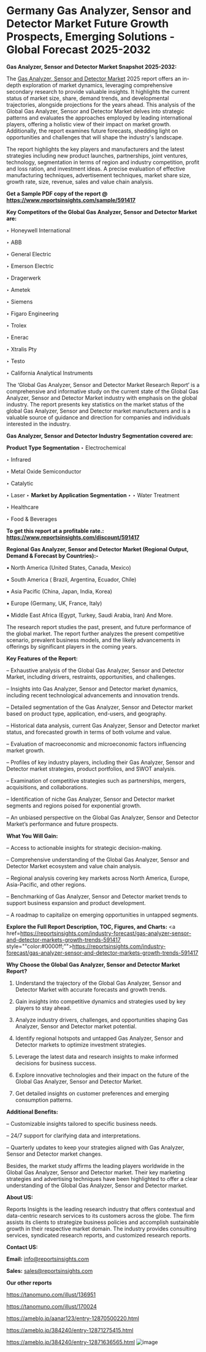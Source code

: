 # Germany Gas Analyzer, Sensor and Detector Market Future Growth Prospects, Emerging Solutions - Global Forecast 2025-2032

<strong>Gas Analyzer, Sensor and Detector Market Snapshot 2025-2032:</strong>

The <a href=https://www.reportsinsights.com/sample/591417>Gas Analyzer, Sensor and Detector Market</a> 2025 report offers an in-depth exploration of market dynamics, leveraging comprehensive secondary research to provide valuable insights. It highlights the current status of market size, share, demand trends, and developmental trajectories, alongside projections for the years ahead. This analysis of the Global Gas Analyzer, Sensor and Detector Market delves into strategic patterns and evaluates the approaches employed by leading international players, offering a holistic view of their impact on market growth. Additionally, the report examines future forecasts, shedding light on opportunities and challenges that will shape the industry's landscape.

The report highlights the key players and manufacturers and the latest strategies including new product launches, partnerships, joint ventures, technology, segmentation in terms of region and industry competition, profit and loss ration, and investment ideas. A precise evaluation of effective manufacturing techniques, advertisement techniques, market share size, growth rate, size, revenue, sales and value chain analysis.

<strong>Get a Sample PDF copy of the report @ <a href=https://www.reportsinsights.com/sample/591417 style=color:#0000ff;>https://www.reportsinsights.com/sample/591417</a></strong>

<strong>Key Competitors of the Global Gas Analyzer, Sensor and Detector Market are:</strong>

‣ Honeywell International

‣ ABB

‣ General Electric

‣ Emerson Electric

‣ Dragerwerk

‣ Ametek

‣ Siemens

‣ Figaro Engineering

‣ Trolex

‣ Enerac

‣ Xtralis Pty

‣ Testo

‣ California Analytical Instruments

The ‘Global Gas Analyzer, Sensor and Detector Market Research Report’ is a comprehensive and informative study on the current state of the Global Gas Analyzer, Sensor and Detector Market industry with emphasis on the global industry. The report presents key statistics on the market status of the global Gas Analyzer, Sensor and Detector market manufacturers and is a valuable source of guidance and direction for companies and individuals interested in the industry.

<strong>Gas Analyzer, Sensor and Detector Industry Segmentation covered are:</strong>

<strong>Product Type Segmentation</strong>
‣
Electrochemical

‣ Infrared

‣ Metal Oxide Semiconductor

‣ Catalytic

‣ Laser
‣ 
<strong>Market by Application Segmentation</strong>
‣
‣  Water Treatment

‣ Healthcare

‣ Food & Beverages

<strong>To get this report at a profitable rate.: <a href=https://www.reportsinsights.com/discount/591417 style=color:#0000ff;>https://www.reportsinsights.com/discount/591417</a></strong>

<strong>Regional Gas Analyzer, Sensor and Detector Market (Regional Output, Demand &amp; Forecast by Countries):-</strong>

• North America (United States, Canada, Mexico)

• South America ( Brazil, Argentina, Ecuador, Chile)

• Asia Pacific (China, Japan, India, Korea)

• Europe (Germany, UK, France, Italy)

• Middle East Africa (Egypt, Turkey, Saudi Arabia, Iran) And More.

The research report studies the past, present, and future performance of the global market. The report further analyzes the present competitive scenario, prevalent business models, and the likely advancements in offerings by significant players in the coming years.

<strong>Key Features of the Report:</strong>

– Exhaustive analysis of the Global Gas Analyzer, Sensor and Detector Market, including drivers, restraints, opportunities, and challenges.

– Insights into Gas Analyzer, Sensor and Detector market dynamics, including recent technological advancements and innovation trends.

– Detailed segmentation of the Gas Analyzer, Sensor and Detector market based on product type, application, end-users, and geography.

– Historical data analysis, current Gas Analyzer, Sensor and Detector market status, and forecasted growth in terms of both volume and value.

– Evaluation of macroeconomic and microeconomic factors influencing market growth.

– Profiles of key industry players, including their Gas Analyzer, Sensor and Detector market strategies, product portfolios, and SWOT analysis.

– Examination of competitive strategies such as partnerships, mergers, acquisitions, and collaborations.

– Identification of niche Gas Analyzer, Sensor and Detector market segments and regions poised for exponential growth.

– An unbiased perspective on the Global Gas Analyzer, Sensor and Detector Market’s performance and future prospects.

<strong>What You Will Gain:</strong>

– Access to actionable insights for strategic decision-making.

– Comprehensive understanding of the Global Gas Analyzer, Sensor and Detector Market ecosystem and value chain analysis.

– Regional analysis covering key markets across North America, Europe, Asia-Pacific, and other regions.

– Benchmarking of Gas Analyzer, Sensor and Detector market trends to support business expansion and product development.

– A roadmap to capitalize on emerging opportunities in untapped segments.

<strong>Explore the Full Report Description, TOC, Figures, and Charts:</strong>
<a href=https://reportsinsights.com/industry-forecast/gas-analyzer-sensor-and-detector-markets-growth-trends-591417 style=""color:#0000ff;"">https://reportsinsights.com/industry-forecast/gas-analyzer-sensor-and-detector-markets-growth-trends-591417</a>

<strong>Why Choose the Global Gas Analyzer, Sensor and Detector Market Report?</strong>

1. Understand the trajectory of the Global Gas Analyzer, Sensor and Detector Market with accurate forecasts and growth trends.

2. Gain insights into competitive dynamics and strategies used by key players to stay ahead.

3. Analyze industry drivers, challenges, and opportunities shaping Gas Analyzer, Sensor and Detector market potential.

4. Identify regional hotspots and untapped Gas Analyzer, Sensor and Detector markets to optimize investment strategies.

5. Leverage the latest data and research insights to make informed decisions for business success.

6. Explore innovative technologies and their impact on the future of the Global Gas Analyzer, Sensor and Detector Market.

7. Get detailed insights on customer preferences and emerging consumption patterns.

<strong>Additional Benefits:</strong>

– Customizable insights tailored to specific business needs.

– 24/7 support for clarifying data and interpretations.

– Quarterly updates to keep your strategies aligned with Gas Analyzer, Sensor and Detector market changes.

Besides, the market study affirms the leading players worldwide in the Global Gas Analyzer, Sensor and Detector market. Their key marketing strategies and advertising techniques have been highlighted to offer a clear understanding of the Global Gas Analyzer, Sensor and Detector market.

<strong><strong>About US</strong>:</strong>

Reports Insights is the leading research industry that offers contextual and data-centric research services to its customers across the globe. The firm assists its clients to strategize business policies and accomplish sustainable growth in their respective market domain. The industry provides consulting services, syndicated research reports, and customized research reports.

<strong>Contact US:</strong>

<p class=><b>Email:</b> <a href=mailto:info@reportsinsights.com>info@reportsinsights.com</a></p>
<p class=><b>Sales:</b> <a href=mailto:sales@reportsinsights.com>sales@reportsinsights.com</a></p>

<strong>Our other reports</strong>

<a href=https://tanomuno.com/illust/136951>https://tanomuno.com/illust/136951</a>

<a href=https://tanomuno.com/illust/170024>https://tanomuno.com/illust/170024</a>

<a href=https://ameblo.jp/aanar123/entry-12870500220.html>https://ameblo.jp/aanar123/entry-12870500220.html</a>

<a href=https://ameblo.jp/384240/entry-12871275415.html>https://ameblo.jp/384240/entry-12871275415.html</a>

<a href=https://ameblo.jp/384240/entry-12871636565.html>https://ameblo.jp/384240/entry-12871636565.html</a>
![image](https://github.com/user-attachments/assets/7a73e016-f660-41d0-bf56-47742a7bd2b6)
